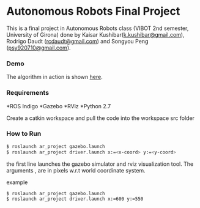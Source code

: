 
# Autonomous Robots Final Project

This is a final project in Autonomous Robots class (VIBOT 2nd semester, University of Girona) done by Kaisar Kushibar(k.kushibar@gmail.com), Rodrigo Daudt (rcdaudt@gmail.com) and Songyou Peng (psy920710@gmail.com). 

### Demo
The algorithm in action is shown [here].

### Requirements
*ROS Indigo
*Gazebo
*RViz
*Python 2.7

Create a catkin workspace and pull the code into the workspace src folder

### How to Run
```sh
$ roslaunch ar_project gazebo.launch
$ roslaunch ar_project driver.launch x:=<x-coord> y:=<y-coord>
```
the first line launches the gazebo simulator and rviz visualization tool. The arguments <x-coord>, <y-coord> are in pixels w.r.t world coordinate system.

example
```sh
$ roslaunch ar_project gazebo.launch
$ roslaunch ar_project driver.launch x:=600 y:=550
```

 [here]: <https://www.youtube.com/watch?v=5PaKWS52CIM>
